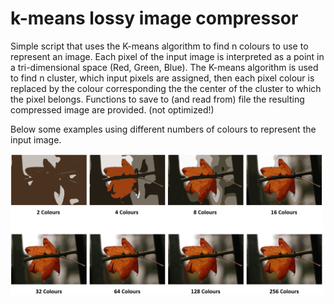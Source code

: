 # k-means lossy image compressor
Simple script that uses the K-means algorithm to find n colours to use to represent an image.
Each pixel of the input image is interpreted as a point in a tri-dimensional space (Red, Green, Blue). The K-means algorithm is used to find n cluster, which input pixels are assigned, then each pixel colour is replaced by the colour corresponding the the center of the cluster to which the pixel belongs.
Functions to save to (and read from) file the resulting compressed image are provided. (not optimized!)

Below some examples using different numbers of colours to represent the input image.

<img src="example.png" width="500">
